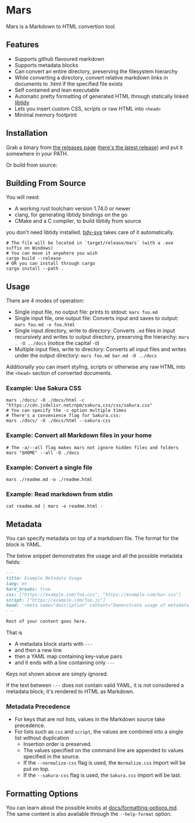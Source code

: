 # Mars
Mars is a Markdown to HTML convertion tool.

## Features
- Supports github flavoured markdown
- Supports metadata blocks
- Can convert an entire directory, preserving the filesystem hierarchy
- While converting a directory, convert relative markdown links in documents to .html if the specified file exists
- Self contained and lean executable
- Automatic pretty formatting of generated HTML through statically linked [libtidy](https://github.com/htacg/tidy-html5)
- Lets you insert custom CSS, scripts or raw HTML into `<head>`
- Minimal memory footprint

## Installation
Grab a binary from [the releases page](https://github.com/insomnimus/mars/releases) ([here's the latest release](https://github.com/insomnimus/mars/releases/latest)) and put it somewhere in your PATH.

Or build from source:
## Building From Source
You will need:
- A working rust toolchain version 1.74.0 or newer
- clang, for generating libtidy bindings on the go
- CMake and a C compiler, to build libtidy from source

you don't need libtidy installed. [tidy-sys](https://github.com/insomnimus/tidy-sys) takes care of it automatically.

```shell
# The file will be located in `target/release/mars` (with a .exe suffix on Windows)
# You can move it anywhere you wish
cargo build --release
# OR you can install through cargo
cargo install --path .
```

## Usage
There are 4 modes of operation:
- Single input file, no output file: prints to stdout: `mars foo.md`
- Single input file, one output file: Converts input and saves to output: `mars foo.md -o foo.html`
- Single input directory, write to directory: Converts `.md` files in input recursively and writes to output directory, preserving the hierarchy: `mars . -O ../docs` (notice the capital `-O`)
- Multiple input files, write to directory: Converts all input files and writes under the output directory: `mars foo.md bar.md -O ../docs`

Additionally you can insert styling, scripts or otherwise any raw HTML into the `<head>` section of converted documents.
### Example: Use Sakura CSS
```shell
mars ./docs/ -O ./docs/html -c "https://cdn.jsdelivr.net/npm/sakura.css/css/sakura.css"
# You can specify the -c option multiple times
# There's a convenience flag for Sakura.css:
mars ./docs/ -O ./docs/html --sakura-css
```

### Example: Convert all Markdown files in your home
```shell
# The -a/--all flag makes mars not ignore hidden files and folders
mars "$HOME" --all -O ./docs
```

### Example: Convert a single file
```shell
mars ./readme.md -o ./readme.html
```

### Example: Read markdown from stdin
```shell
cat readme.md | mars -o readme.html -
```

## Metadata
You can specify metadata on top of a markdown file. The format for the block is YAML.

The below snippet demonstrates the usage and all the possible metadata fields:
```markdown
---
title: Example Metadata Usage
lang: en
hard_breaks: true
css: ["https://example.com/foo.css", "https://example.com/bar.css"]
script: ["https://example.com/foo.js"]
head: '<meta name="description" content="Demonstrate usage of metadata blocks!">'
---

Rest of your content goes here.
```

That is
- A metadata block starts with `---`
- and then a new line
- then a YAML map containing key-value pairs
- and it ends with a line containing only `---`

Keys not shown above are simply ignored.

If the text between `---` does not contain valid YAML, it is not considered a metadata block; it's rendered to HTML as Markdown.

### Metadata Precedence
- For keys that are not lists, values in the Markdown source take precedence.
- For lists such as `css` and `script`, the values are combined into a single list without duplication
	- Insertion order is preserved.
	- The values specified on the command line are appended to values specified in the source.
	- If the `--normalize-css` flag is used, the `Normalize.css` import will be put on top.
	- If the `--sakura-css` flag is used, the `Sakura.css` import will be last.
## Formatting Options
You can learn about the possible knobs at [docs/formatting-options.md](docs/formatting-options.md).<br>
The same content is also available through the `--help-format` option.
